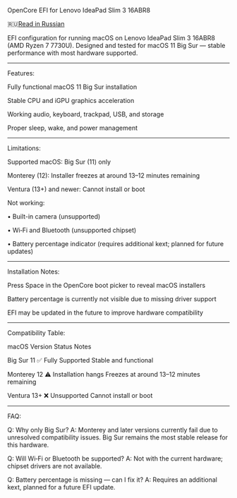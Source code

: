 OpenCore EFI for Lenovo IdeaPad Slim 3 16ABR8

🇷🇺[Read in Russian](README_RU.MD)

EFI configuration for running macOS on Lenovo IdeaPad Slim 3 16ABR8 (AMD Ryzen 7 7730U).
Designed and tested for macOS 11 Big Sur — stable performance with most hardware supported.


---

Features:

Fully functional macOS 11 Big Sur installation

Stable CPU and iGPU graphics acceleration

Working audio, keyboard, trackpad, USB, and storage

Proper sleep, wake, and power management



---

Limitations:

Supported macOS: Big Sur (11) only

Monterey (12): Installer freezes at around 13–12 minutes remaining

Ventura (13+) and newer: Cannot install or boot

Not working:

• Built-in camera (unsupported)

• Wi‑Fi and Bluetooth (unsupported chipset)

• Battery percentage indicator (requires additional kext; planned for future updates)



---

Installation Notes:

Press Space in the OpenCore boot picker to reveal macOS installers

Battery percentage is currently not visible due to missing driver support

EFI may be updated in the future to improve hardware compatibility



---

Compatibility Table:

macOS Version	Status	Notes

Big Sur 11	✅ Fully Supported	Stable and functional

Monterey 12	⚠️ Installation hangs	Freezes at around 13–12 minutes remaining

Ventura 13+	❌ Unsupported	Cannot install or boot



---

FAQ:

Q: Why only Big Sur?
A: Monterey and later versions currently fail due to unresolved compatibility issues. Big Sur remains the most stable release for this hardware.

Q: Will Wi‑Fi or Bluetooth be supported?
A: Not with the current hardware; chipset drivers are not available.

Q: Battery percentage is missing — can I fix it?
A: Requires an additional kext, planned for a future EFI update.
